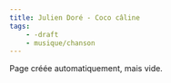 ```yaml
---
title: Julien Doré - Coco câline
tags:
    - -draft
    - musique/chanson
---
```


Page créée automatiquement, mais vide.
